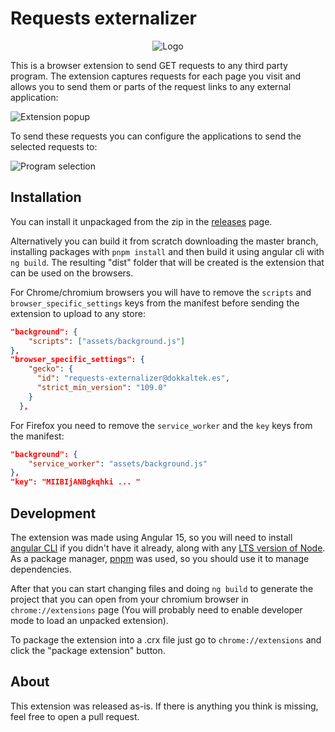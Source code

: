 # Requests externalizer
<div align="center">
  <img src="https://github.com/user-attachments/assets/426d0782-f3d5-462c-b266-411876378e45" alt="Logo">
</div>

This is a browser extension to send GET requests to any third party program.
The extension captures requests for each page you visit and allows you to send them or parts of the request links to any external application:

![Extension popup](https://github.com/user-attachments/assets/03804d2d-c19d-4a6a-81e2-11cf2cbbc51f)

To send these requests you can configure the applications to send the selected requests to:

![Program selection](https://github.com/user-attachments/assets/62aab806-19e2-45e2-94f8-8b9d7c206b14)

## Installation
You can install it unpackaged from the zip in the [releases](https://github.com/Dokkaltek/requests-externalizer/releases) page.

Alternatively you can build it from scratch downloading the master branch, installing packages with `pnpm install` and then build it using angular cli with `ng build`. The resulting "dist" folder that will be created is the extension that can be used on the browsers.

For Chrome/chromium browsers you will have to remove the `scripts` and `browser_specific_settings` keys from the manifest before sending the extension to upload to any store:

``` JSON
"background": {
    "scripts": ["assets/background.js"]
},
"browser_specific_settings": {
    "gecko": {
      "id": "requests-externalizer@dokkaltek.es",
      "strict_min_version": "109.0"
    } 
  },
```

For Firefox you need to remove the `service_worker` and the `key` keys from the manifest:

``` JSON
"background": {
    "service_worker": "assets/background.js"
},
"key": "MIIBIjANBgkqhki ... "
```

## Development

The extension was made using Angular 15, so you will need to install [angular CLI](https://v15.angular.io/cli) if you didn't have it already, along with any [LTS version of Node](https://v15.angular.io/guide/versions).
As a package manager, [pnpm](https://pnpm.io/installation) was used, so you should use it to manage dependencies.

After that you can start changing files and doing `ng build` to generate the project that you can open from your chromium browser in `chrome://extensions` page 
(You will probably need to enable developer mode to load an unpacked extension).

To package the extension into a .crx file just go to `chrome://extensions` and click the "package extension" button.

## About

This extension was released as-is. If there is anything you think is missing, feel free to open a pull request.
